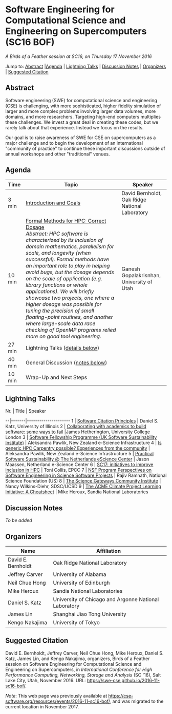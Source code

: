 # Software Engineering for Computational Science and Engineering on Supercomputers (SC16 BOF)

_A Birds of a Feather session at SC16, on Thursday 17 November 2016_

Jump to: [Abstract](#abstract) |[Agenda](#agenda) | [Lightning Talks](#lightning-talks) | [Discussion Notes](#discussion-notes) | [Organizers](#organizers) |  [Suggested Citation](#suggested-citation)

## Abstract

Software engineering (SWE) for computational science and engineering
(CSE) is challenging, with more sophisticated, higher fidelity
simulation of larger and more complex problems involving larger data
volumes, more domains, and more researchers. Targeting high-end
computers multiplies these challenges. We invest a great deal in
creating these codes, but we rarely talk about that
experience. Instead we focus on the results.

Our goal is to raise awareness of SWE for CSE on supercomputers as a
major challenge and to begin the development of an international
"community of practice" to continue these important discussions
outside of annual workshops and other "traditional" venues.

## Agenda


Time | Topic | Speaker
-----|-------|--------
3 min | [Introduction and Goals](000-intro-bernholdt.pdf) | David Bernholdt, Oak Ridge National Laboratory
10 min | [Formal Methods for HPC: Correct Dosage](002-formal-gopalkrishnan.pdf)<br>_Abstract: HPC software is characterized by its inclusion of domain mathematics, parallelism for scale, and longevity (when successful). Formal methods have an important role to play in helping avoid bugs, but the dosage depends on the scale of application (e.g. library functions or whole applications). We will briefly showcase two projects, one where a higher dosage was possible for tuning the precision of small floating-point routines, and another where large-scale data race checking of OpenMP programs relied more on good tool engineering._ | Ganesh Gopalakrisnhan, University of Utah
27 min | Lightning Talks ([details below](#lightning-talks))
40 min | General Discussion ([notes below](#discussion-notes))
10 min | Wrap-Up and Next Steps

## Lightning Talks

Nr. | Title | Speaker
  
--|-------|---------------------
1 | [Software Citation Principles](011-citation-katz.pdf) | Daniel S. Katz, University of Illinois
2 | [Collaborating with academics to build software: some ways to fail](021-academic-hetherington.pdf) |James Hetherington, University College London
3 | [Software Fellowship Programme (UK Software Sustainability Institute)](031-fellows-pawlik.pdf) | Aleksandra Pawlik, New Zealand e-Science Infrastructure
4 | [Is generic HPC Carpentry possible? Experiences from the community](041-carpentry-pawlik.pdf) | Aleksandra Pawlik, New Zealand e-Science Infrastructure
5 | [Practical Software Sustainability @ The Netherlands eScience Center](051-sustainability-maassen.pdf) | Jason Maassen, Netherland e-Science Center
6 | [SC17: initiatives to improve inclusion in HPC](061-diversity-collis.pdf) | Toni Collis, EPCC
7 | [NSF Program Perspectives on Software Engineering in Science Software Projects](071-nsf-ramnath.pdf) | Rajiv Ramnath, National Science Foundation (US)
8 | [The Science Gateways Community Institute](081-gateways-wilkins-diehr.pdf) | Nancy Wilkins-Diehr, SDSC/UCSD
9 | [The ACME Climate Project Learning Initiative: A Cheatsheet](091-acme-heroux.pdf) | Mike Heroux, Sandia National Laboratories

## Discussion Notes

_To be added_

## Organizers

Name | Affiliation
-----|------------
David E. Bernholdt |  Oak Ridge National Laboratory
Jeffrey Carver | University of Alabama
Neil Chue Hong |  University of Edinburgh
Mike Heroux |  Sandia National Laboratories
Daniel S. Katz |  University of Chicago and Argonne National Laboratory
James Lin | Shanghai Jiao Tong University
Kengo Nakajima |  University of Tokyo

## Suggested Citation

David E. Bernholdt, Jeffrey Carver, Neil Chue Hong, Mike Heroux,
Daniel S. Katz, James Lin, and Kengo Nakajima, organizers, Birds of a
Feather session on Software Engineering for Computational Science and
Engineering on Supercomputers, in _International Conference for High
Performance Computing, Networking, Storage and Analysis_ (SC '16), Salt
Lake City, Utah, November 2016. URL: https://swe-cse.github.io/2016-11-sc16-bof/.

_Note_: This web page was previously available at https://cse-software.org/resources/events/2016-11-sc16-bof/, and was migrated to the current location in November 2017.
